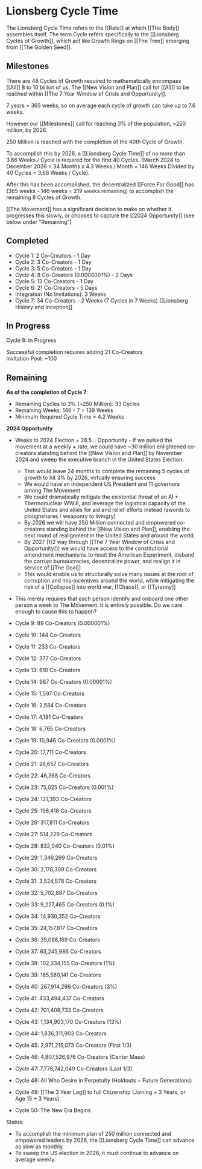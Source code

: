 # Lionsberg Cycle Time

The Lionsberg Cycle Time refers to the [[Rate]] at which [[The Body]] assembles itself. The term Cycle refers specifically to the [[Lionsberg Cycles of Growth]], which act like Growth Rings on [[The Tree]] emerging from [[The Golden Seed]]. 

## Milestones

There are 48 Cycles of Growth required to mathematically encompass [[All]] 8 to 10 billion of us. The [[New Vision and Plan]] call for [[All]] to be reached within [[The 7 Year Window of Crisis and Opportunity]]. 

7 years = 365 weeks, so on average each cycle of growth can take up to 7.6 weeks. 

However our [[Milestones]] call for reaching 3% of the population, ~250 million, by 2026. 

250 Million is reached with the completion of the 40th Cycle of Growth. 

To accomplish this by 2026, a [[Lionsberg Cycle Time]] of no more than 3.66 Weeks / Cycle is required for the first 40 Cycles. 
(March 2024 to December 2026 = 34 Months x 4.3 Weeks / Month = 146 Weeks Divided by 40 Cycles = 3.66 Weeks / Cycle).

After this has been accomplished, the decentralized [[Force For Good]] has (365 weeks - 146 weeks = 219 weeks remaining) to accomplish the remaining 8 Cycles of Growth. 

[[The Movement]] has a significant decision to make on whether it progresses this slowly, or chooses to capture the [[2024 Opportunity]] (see below under "Remaining")

## Completed 

- Cycle 1: 2 Co-Creators - 1 Day  
- Cycle 2: 3 Co-Creators  - 1 Day  
- Cycle 3: 5 Co-Creators - 1 Day  
- Cycle 4: 8 Co-Creators (0.0000001%) - 2 Days  
- Cycle 5: 13 Co-Creators - 1 Day  
- Cycle 6: 21 Co-Creators - 5 Days  
- Integration (No Invitations): 3 Weeks 
- Cycle 7: 34 Co-Creators - 2 Weeks (7 Cycles in 7 Weeks)
[[Lionsberg History and Inception]] 
## In Progress 

Cycle 8: In Progress  

Successful completion requires adding 21 Co-Creators  
Invitation Pool: ~100 

## Remaining 

**As of the completion of Cycle 7**: 
- Remaining Cycles to 3% (~250 Million): 33 Cycles      
- Remaining Weeks: 146 - 7 = 139 Weeks  
- Minimum Required Cycle Time = 4.2 Weeks  

**2024 Opportunity**
- Weeks to 2024 Election = 28.5... Opportunity - if we pulsed the movement at a weekly + rate, we could have ~30 million enlightened co-creators standing behind the [[New Vision and Plan]] by November 2024 and sweep the executive branch in the United States Election. 
	- This would leave 24 months to complete the remaining 5 cycles of growth to hit 3% by 2026, virtually ensuring success    
	- We would have an independent US President and 11 governors among The Movement  
	- We could dramatically mitigate the existential threat of an AI + Thermonuclear WWIII, and leverage the logistical capacity of the United States and allies for aid and relief efforts instead (swords to ploughshares / weaponry to livingry)     
	- By 2026 we will have 250 Million connected and empowered co-creators standing behind the [[New Vision and Plan]], enabling the next round of realignment in the United States and around the world.       
	- By 2027 (1/2 way through [[The 7 Year Window of Crisis and Opportunity]]) we would have access to the constitutional amendment mechanisms to reset the American Experiment, disband the corrupt bureaucracies, decentralize power, and realign it in service of [[The Goal]]     
	- This would enable us to structurally solve many issues at the root of corruption and mis-incentives around the world, while mitigating the risk of a [[Collapse]] into world war, [[Chaos]], or [[Tyranny]]    
- This merely requires that each person identify and onboard one other person a week to The Movement. It is entirely possible. Do we care enough to cause this to happen? 

- Cycle 9: 89 Co-Creators (0.000001%) 
- Cycle 10: 144 Co-Creators  
- Cycle 11: 233 Co-Creators  
- Cycle 12: 377 Co-Creators  
- Cycle 13: 610 Co-Creators  
- Cycle 14: 987 Co-Creators (0.00001%)   
- Cycle 15: 1,597 Co-Creators  
- Cycle 16: 2,584 Co-Creators  
- Cycle 17: 4,181 Co-Creators  
- Cycle 18: 6,765 Co-Creators  
- Cycle 19: 10,946 Co-Creators (0.0001%)  
- Cycle 20: 17,711 Co-Creators  
- Cycle 21: 28,657 Co-Creators  
- Cycle 22: 46,368 Co-Creators  
- Cycle 23: 75,025 Co-Creators (0.001%)  
- Cycle 24: 121,393 Co-Creators  
- Cycle 25: 196,418 Co-Creators  
- Cycle 26: 317,811 Co-Creators  
- Cycle 27: 514,229 Co-Creators  
- Cycle 28: 832,040 Co-Creators (0.01%)  
- Cycle 29: 1,346,269 Co-Creators  
- Cycle 30: 2,178,309 Co-Creators  
- Cycle 31: 3,524,578 Co-Creators  
- Cycle 32: 5,702,887 Co-Creators  
- Cycle 33: 9,227,465 Co-Creators  (0.1%)  
- Cycle 34: 14,930,352 Co-Creators  
- Cycle 35: 24,157,817 Co-Creators  
- Cycle 36: 39,088,169 Co-Creators  
- Cycle 37: 63,245,986 Co-Creators  
- Cycle 38: 102,334,155 Co-Creators (1%)   
- Cycle 39: 165,580,141 Co-Creators  
- Cycle 40: 267,914,296 Co-Creators (3%)  
- Cycle 41: 433,494,437 Co-Creators  
- Cycle 42: 701,408,733 Co-Creators  
- Cycle 43: 1,134,903,170 Co-Creators (13%)  
- Cycle 44: 1,836,311,903 Co-Creators  
- Cycle 45: 2,971,215,073 Co-Creators (First 1/3)  
- Cycle 46: 4,807,526,976 Co-Creators (Center Mass)  
- Cycle 47: 7,778,742,049 Co-Creators (Last 1/3)  
- Cycle 48: All Who Desire in Perpetuity (Holdouts + Future Generations)  
- Cycle 49: [[The 3 Year Lag]] to full Citizenship (Joining + 3 Years, or Age 15 + 3 Years)  
- Cycle 50: The New Era Begins  

Status: 
- To accomplish the minimum plan of 250 million connected and empowered leaders by 2026, the [[Lionsberg Cycle Time]] can advance as slow as monthly. 
- To sweep the US election in 2026, it must continue to advance on average weekly. 


